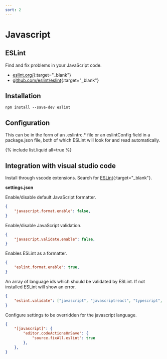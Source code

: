 ```yaml
---
sort: 2
---
```


# Javascript

## ESLint

Find and fix problems in your JavaScript code.

- [eslint.org/](https://eslint.org/){:target="_blank"}
- [github.com/eslint/eslint](https://github.com/eslint/eslint){:target="_blank"}

## Installation

```shell
npm install --save-dev eslint
```

## Configuration

This can be in the form of an .eslintrc.* file or an eslintConfig field in a package.json file, both of which ESLint will look for and read automatically.

{% include list.liquid all=true %}

## Integration with visual studio code

Install through vscode extensions. Search for [ESLint](https://marketplace.visualstudio.com/items?itemName=dbaeumer.vscode-eslint){:target="_blank"}.

**settings.json**

Enable/disable default JavaScript formatter.

```json
{
    "javascript.format.enable": false,
}
```

Enable/disable JavaScript validation.

```json
{
    "javascript.validate.enable": false,
}
```

Enables ESLint as a formatter.

```json
{
    "eslint.format.enable": true,
}
```

An array of language ids which should be validated by ESLint. If not installed ESLint will show an error.

```json
{
    "eslint.validate": ["javascript", "javascriptreact", "typescript", "typescriptreact"],
}
```

Configure settings to be overridden for the javascript language.

```json
{
    "[javascript]": {
        "editor.codeActionsOnSave": {
            "source.fixAll.eslint": true
        },
    },
}
```

